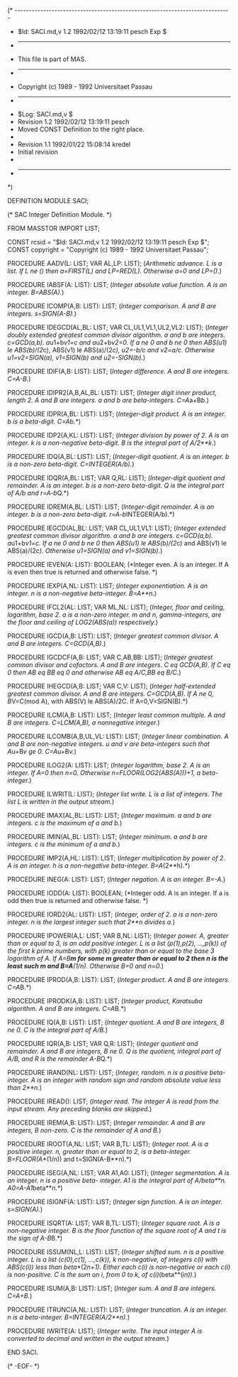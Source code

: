 (* ----------------------------------------------------------------------------
 * $Id: SACI.md,v 1.2 1992/02/12 13:19:11 pesch Exp $
 * ----------------------------------------------------------------------------
 * This file is part of MAS.
 * ----------------------------------------------------------------------------
 * Copyright (c) 1989 - 1992 Universitaet Passau
 * ----------------------------------------------------------------------------
 * $Log: SACI.md,v $
 * Revision 1.2  1992/02/12  13:19:11  pesch
 * Moved CONST Definition to the right place.
 *
 * Revision 1.1  1992/01/22  15:08:14  kredel
 * Initial revision
 *
 * ----------------------------------------------------------------------------
 *)

DEFINITION MODULE SACI;

(* SAC Integer Definition Module. *)



FROM MASSTOR IMPORT LIST;

CONST rcsid = "$Id: SACI.md,v 1.2 1992/02/12 13:19:11 pesch Exp $";
CONST copyright = "Copyright (c) 1989 - 1992 Universitaet Passau";


    
PROCEDURE AADV(L: LIST; VAR AL,LP: LIST);
(*Arithmetic advance.  L is a list.  If L ne () then a=FIRST(L) and
LP=RED(L).  Otherwise a=0 and LP=().*)


PROCEDURE IABSF(A: LIST): LIST;
(*Integer absolute value function.  A is an integer.  B=ABS(A).*)


PROCEDURE ICOMP(A,B: LIST): LIST;
(*Integer comparison.  A and B are integers.  s=SIGN(A-B).*)


PROCEDURE IDEGCD(AL,BL: LIST; VAR CL,UL1,VL1,UL2,VL2: LIST);
(*Integer doubly extended greatest common divisor algorithm.  a and b
are integers.  c=GCD(a,b).  a*u1+b*v1=c and a*u2+b*v2=0.
If a ne 0 and b ne 0 then ABS(u1) le ABS(b)/(2*c), ABS(v1) le
ABS(a)/(2*c), u2=-b/c and v2=a/c.  Otherwise u1=v2=SIGN(a),
v1=SIGN(b) and u2=-SIGN(b).*)


PROCEDURE IDIF(A,B: LIST): LIST;
(*Integer difference.  A and B are integers.  C=A-B.*)


PROCEDURE IDIPR2(A,B,AL,BL: LIST): LIST;
(*Integer digit inner product, length 2.  A and B are integers.
a and b are beta-integers.  C=A*a+B*b.*)


PROCEDURE IDPR(A,BL: LIST): LIST;
(*Integer-digit product.  A is an integer.  b is a beta-digit.
C=A*b.*)


PROCEDURE IDP2(A,KL: LIST): LIST;
(*Integer division by power of 2.  A is an integer.  k is a
non-negative beta-digit.  B is the integral part of A/2**k.*)


PROCEDURE IDQ(A,BL: LIST): LIST;
(*Integer-digit quotient.  A is an integer.  b is a non-zero
beta-digit.  C=INTEGER(A/b).*)


PROCEDURE IDQR(A,BL: LIST; VAR Q,RL: LIST);
(*Integer-digit quotient and remainder.  A is an integer.  b is a
non-zero beta-digit.  Q is the integral part of A/b and r=A-b*Q.*)


PROCEDURE IDREM(A,BL: LIST): LIST;
(*Integer-digit remainder.  A is an integer.  b is a non-zero
beta-digit.  r=A-b*INTEGER(A/b).*)


PROCEDURE IEGCD(AL,BL: LIST; VAR CL,UL1,VL1: LIST);
(*Integer extended greatest common divisor algorithm.  a and b are
integers.  c=GCD(a,b).  a*u1+b*v1=c.  If a ne 0 and b ne 0
then ABS(u1) le ABS(b)/(2*c) and ABS(v1) le ABS(a)/(2*c).
Otherwise u1=SIGN(a) and v1=SIGN(b).*)


PROCEDURE IEVEN(A: LIST): BOOLEAN;
(*Integer even.  A is an integer.  If A is even then true is returned 
and otherwise false. *)


PROCEDURE IEXP(A,NL: LIST): LIST;
(*Integer exponentiation.  A is an integer.  n is a non-negative
beta-integer.  B=A**n.*)


PROCEDURE IFCL2(AL: LIST; VAR ML,NL: LIST);
(*Integer, floor and ceiling, logarithm, base 2.  a is a non-zero
integer.  m and n, gamma-integers, are the floor and ceiling of
LOG2(ABS(a)) respectively.*)


PROCEDURE IGCD(A,B: LIST): LIST;
(*Integer greatest common divisor.  A and B are integers.  C=GCD(A,B).*)


PROCEDURE IGCDCF(A,B: LIST; VAR C,AB,BB: LIST);
(*Integer greatest common divisor and cofactors.  A and B are integers.
C eq GCD(A,B).  If C eq 0 then AB eq BB eq 0 and otherwise
AB eq A/C,BB eq B/C.*)


PROCEDURE IHEGCD(A,B: LIST; VAR C,V: LIST);
(*Integer half-extended greatest common divisor.  A and B are integers.
C=GCD(A,B).  If A ne 0, B*V=C(mod A), with ABS(V) le ABS(A)/2C.  If
A=0,V=SIGN(B).*)


PROCEDURE ILCM(A,B: LIST): LIST;
(*Integer least common multiple.  A and B are integers.
C=LCM(A,B), a nonnegative integer.*)


PROCEDURE ILCOMB(A,B,UL,VL: LIST): LIST;
(*Integer linear combination.  A and B are non-negative integers.
u and v are beta-integers such that A*u+B*v ge 0.  C=A*u+B*v.*)


PROCEDURE ILOG2(A: LIST): LIST;
(*Integer logarithm, base 2.  A is an integer.  If A=0 then n=0.
Otherwise n=FLOOR(LOG2(ABS(A)))+1, a beta-integer.*)


PROCEDURE ILWRIT(L: LIST);
(*Integer list write.  L is a list of integers.  The list L is written
in the output stream.*)


PROCEDURE IMAX(AL,BL: LIST): LIST;
(*Integer maximum.  a and b are integers.  c is the maximum of a
and b.*)


PROCEDURE IMIN(AL,BL: LIST): LIST;
(*Integer minimum.  a and b are integers.  c is the minimum of a
and b.*)


PROCEDURE IMP2(A,HL: LIST): LIST;
(*Integer multiplication by power of 2.  A is an integer.  h is a
non-negative beta-integer.  B=A*(2**h).*)


PROCEDURE INEG(A: LIST): LIST;
(*Integer negation.  A is an integer.  B=-A.*)


PROCEDURE IODD(A: LIST): BOOLEAN;
(*Integer odd.  A is an integer.  If a is odd then true is returned
and otherwise false. *)


PROCEDURE IORD2(AL: LIST): LIST;
(*Integer, order of 2.  a is a non-zero integer.  n is the largest
integer such that 2**n divides a.*)


PROCEDURE IPOWER(A,L: LIST; VAR B,NL: LIST);
(*Integer power.  A, greater than or equal to 3, is an odd positive
integer.  L is a list (p(1),p(2), ...,p(k)) of the first k prime
numbers, with p(k) greater than or equal to the base 3 logarithm of A.
If A=B**m for some m greater than or equal to 2 then n is the least
such m and B=A**(1/n).  Otherwise B=0 and n=0.*)


PROCEDURE IPROD(A,B: LIST): LIST;
(*Integer product.  A and B are integers.  C=A*B.*)


PROCEDURE IPRODK(A,B: LIST): LIST;
(*Integer product, Karatsuba algorithm.  A and B are integers.  C=A*B.*)


PROCEDURE IQ(A,B: LIST): LIST;
(*Integer quotient.  A and B are integers, B ne 0.  C is the integral
part of A/B.*)


PROCEDURE IQR(A,B: LIST; VAR Q,R: LIST);
(*Integer quotient and remainder.  A and B are integers, B ne 0.  Q is
the quotient, integral part of A/B, and R is the remainder A-B*Q.*)


PROCEDURE IRAND(NL: LIST): LIST;
(*Integer, random.  n is a positive beta-integer.  A is an integer
with random sign and random absolute value less than 2**n.*)


PROCEDURE IREAD(): LIST;
(*Integer read.  The integer A is read from the input stream.  Any
preceding blanks are skipped.*)


PROCEDURE IREM(A,B: LIST): LIST;
(*Integer remainder.  A and B are integers, B non-zero.  C is the
remainder of A and B.*)


PROCEDURE IROOT(A,NL: LIST; VAR B,TL: LIST);
(*Integer root.  A is a positive integer.  n, greater than or equal
to 2, is a beta-integer.  B=FLOOR(A**(1/n)) and t=SIGN(A-B**n).*)


PROCEDURE ISEG(A,NL: LIST; VAR A1,A0: LIST);
(*Integer segmentation.  A is an integer.  n is a positive beta-
integer.  A1 is the integral part of A/beta**n.  A0=A-A1*beta**n.*)


PROCEDURE ISIGNF(A: LIST): LIST;
(*Integer sign function.  A is an integer.  s=SIGN(A).*)


PROCEDURE ISQRT(A: LIST; VAR B,TL: LIST);
(*Integer square root.  A is a non-negative integer.  B is the floor
function of the square root of A and t is the sign of A-B*B.*)


PROCEDURE ISSUM(NL,L: LIST): LIST;
(*Integer shifted sum.  n is a positive integer.  L is a list
(c(0),c(1), ...,c(k)), k non-negative, of integers c(i) with
ABS(c(i)) less than beta**(2*n+1).  Either each c(i) is
non-negative or each c(i) is non-positive.  C is the sum on i,
from 0 to k, of c(i)*(beta**(i*n)).*)


PROCEDURE ISUM(A,B: LIST): LIST;
(*Integer sum.  A and B are integers.  C=A+B.*)


PROCEDURE ITRUNC(A,NL: LIST): LIST;
(*Integer truncation.  A is an integer.  n is a beta-integer.
B=INTEGER(A/2**n).*)


PROCEDURE IWRITE(A: LIST);
(*Integer write.  The input integer A is converted to decimal and
written in the output stream.*)


END SACI.


(* -EOF- *)
